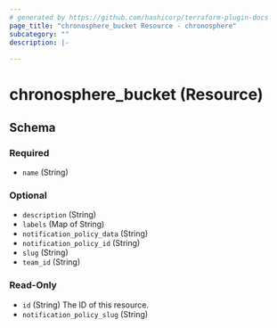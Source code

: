 ```yaml
---
# generated by https://github.com/hashicorp/terraform-plugin-docs
page_title: "chronosphere_bucket Resource - chronosphere"
subcategory: ""
description: |-
  
---
```


# chronosphere_bucket (Resource)





<!-- schema generated by tfplugindocs -->
## Schema

### Required

- `name` (String)

### Optional

- `description` (String)
- `labels` (Map of String)
- `notification_policy_data` (String)
- `notification_policy_id` (String)
- `slug` (String)
- `team_id` (String)

### Read-Only

- `id` (String) The ID of this resource.
- `notification_policy_slug` (String)
